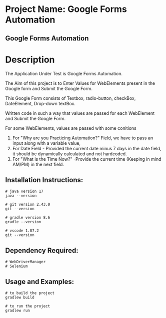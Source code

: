 # Project Name: Google Forms Automation

## Google Forms Automation
# Description
The Application Under Test is Google Forms Automation.

The Aim of this project is to Enter Values for WebElements present in the Google form and Submit the Google Form.

This Google Form consists of Textbox, radio-button, checkBox, DateElement, Drop-down textBox.

Written code in such a way that values are passed for each WebElement and  Submit the Google Form.

For some WebElements, values are passed with some conitions
1. For "Why are you Practicing Automation?" Field, we have to pass an input along with a variable value,
2. For Date Field - Provided the current date minus 7 days in the date field, it should be dynamically calculated and not hardcoded.
3. For "What is the Time Now?" -Provide the current time (Keeping in mind AM/PM) in the next field.

## Installation Instructions:
```
# java version 17
java --version
```
```
# git version 2.43.0
git --version
```
```
# gradle version 8.6
gradle --version
```

```
# vscode 1.87.2
git --version
```
## Dependency Required:
```
# WebDriverManager
# Selenium
```
## Usage and Examples:
```
# to build the project
gradlew build
```

```
# to run the project
gradlew run
```